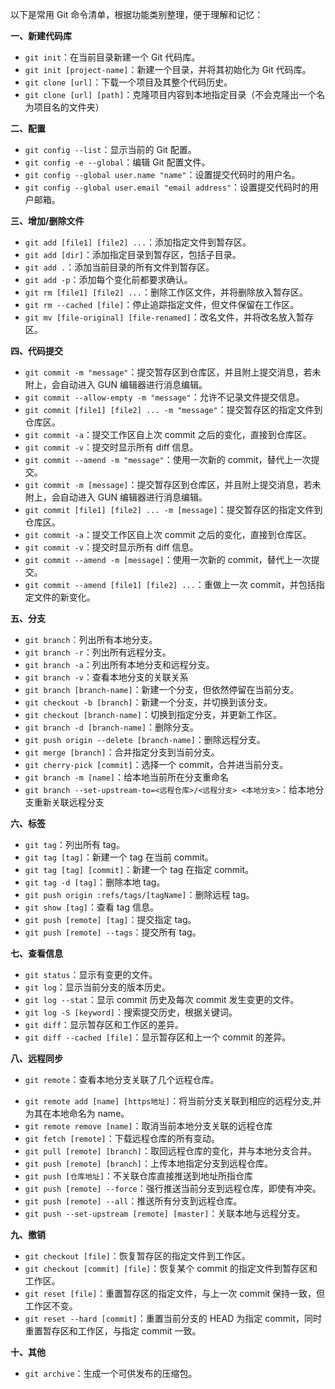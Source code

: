 

以下是常用 Git 命令清单，根据功能类别整理，便于理解和记忆：

**一、新建代码库**

*   `git init`：在当前目录新建一个 Git 代码库。
*   `git init [project-name]`：新建一个目录，并将其初始化为 Git 代码库。
*   `git clone [url]`：下载一个项目及其整个代码历史。
*   `git clone [url] [path]`：克隆项目内容到本地指定目录（不会克隆出一个名为项目名的文件夹）

**二、配置**

*   `git config --list`：显示当前的 Git 配置。
*   `git config -e --global`：编辑 Git 配置文件。
*   `git config --global user.name "name"`：设置提交代码时的用户名。
*   `git config --global user.email "email address"`：设置提交代码时的用户邮箱。

**三、增加/删除文件**

*   `git add [file1] [file2] ...`：添加指定文件到暂存区。
*   `git add [dir]`：添加指定目录到暂存区，包括子目录。
*   `git add .`：添加当前目录的所有文件到暂存区。
*   `git add -p`：添加每个变化前都要求确认。
*   `git rm [file1] [file2] ...`：删除工作区文件，并将删除放入暂存区。
*   `git rm --cached [file]`：停止追踪指定文件，但文件保留在工作区。
*   `git mv [file-original] [file-renamed]`：改名文件，并将改名放入暂存区。

**四、代码提交**

*   `git commit -m "message"`：提交暂存区到仓库区，并且附上提交消息，若未附上，会自动进入 GUN 编辑器进行消息编辑。
*   `git commit --allow-empty -m "message"`：允许不记录文件提交信息。
*   `git commit [file1] [file2] ... -m "message"`：提交暂存区的指定文件到仓库区。
*   `git commit -a`：提交工作区自上次 commit 之后的变化，直接到仓库区。
*   `git commit -v`：提交时显示所有 diff 信息。
*   `git commit --amend -m "message"`：使用一次新的 commit，替代上一次提交。
*   `git commit -m [message]`：提交暂存区到仓库区，并且附上提交消息，若未附上，会自动进入 GUN 编辑器进行消息编辑。
*   `git commit [file1] [file2] ... -m [message]`：提交暂存区的指定文件到仓库区。
*   `git commit -a`：提交工作区自上次 commit 之后的变化，直接到仓库区。
*   `git commit -v`：提交时显示所有 diff 信息。
*   `git commit --amend -m [message]`：使用一次新的 commit，替代上一次提交。
*   `git commit --amend [file1] [file2] ...`：重做上一次 commit，并包括指定文件的新变化。

**五、分支**

*   `git branch`：列出所有本地分支。
*   `git branch -r`：列出所有远程分支。
*   `git branch -a`：列出所有本地分支和远程分支。
*   `git branch -v`：查看本地分支的关联关系
*   `git branch [branch-name]`：新建一个分支，但依然停留在当前分支。
*   `git checkout -b [branch]`：新建一个分支，并切换到该分支。
*   `git checkout [branch-name]`：切换到指定分支，并更新工作区。
*   `git branch -d [branch-name]`：删除分支。
*   `git push origin --delete [branch-name]`：删除远程分支。
*   `git merge [branch]`：合并指定分支到当前分支。
*   `git cherry-pick [commit]`：选择一个 commit，合并进当前分支。
*   `git branch -m [name]`：给本地当前所在分支重命名
*   `git branch --set-upstream-to=<远程仓库>/<远程分支> <本地分支>`：给本地分支重新关联远程分支

**六、标签**

*   `git tag`：列出所有 tag。
*   `git tag [tag]`：新建一个 tag 在当前 commit。
*   `git tag [tag] [commit]`：新建一个 tag 在指定 commit。
*   `git tag -d [tag]`：删除本地 tag。
*   `git push origin :refs/tags/[tagName]`：删除远程 tag。
*   `git show [tag]`：查看 tag 信息。
*   `git push [remote] [tag]`：提交指定 tag。
*   `git push [remote] --tags`：提交所有 tag。

**七、查看信息**

*   `git status`：显示有变更的文件。
*   `git log`：显示当前分支的版本历史。
*   `git log --stat`：显示 commit 历史及每次 commit 发生变更的文件。
*   `git log -S [keyword]`：搜索提交历史，根据关键词。
*   `git diff`：显示暂存区和工作区的差异。
*   `git diff --cached [file]`：显示暂存区和上一个 commit 的差异。

**八、远程同步**

-   `git remote`：查看本地分支关联了几个远程仓库。
*   `git remote add [name] [https地址]`：将当前分支关联到相应的远程分支,并为其在本地命名为 name。
*   `git remote remove [name]`：取消当前本地分支关联的远程仓库
*   `git fetch [remote]`：下载远程仓库的所有变动。
*   `git pull [remote] [branch]`：取回远程仓库的变化，并与本地分支合并。
*   `git push [remote] [branch]`：上传本地指定分支到远程仓库。
*   `git push [仓库地址]`：不关联仓库直接推送到地址所指仓库
*   `git push [remote] --force`：强行推送当前分支到远程仓库，即使有冲突。
*   `git push [remote] --all`：推送所有分支到远程仓库。
*   `git push --set-upstream [remote] [master]`：关联本地与远程分支。


**九、撤销**

*   `git checkout [file]`：恢复暂存区的指定文件到工作区。
*   `git checkout [commit] [file]`：恢复某个 commit 的指定文件到暂存区和工作区。
*   `git reset [file]`：重置暂存区的指定文件，与上一次 commit 保持一致，但工作区不变。
*   `git reset --hard [commit]`：重置当前分支的 HEAD 为指定 commit，同时重置暂存区和工作区，与指定 commit 一致。

**十、其他**

*   `git archive`：生成一个可供发布的压缩包。